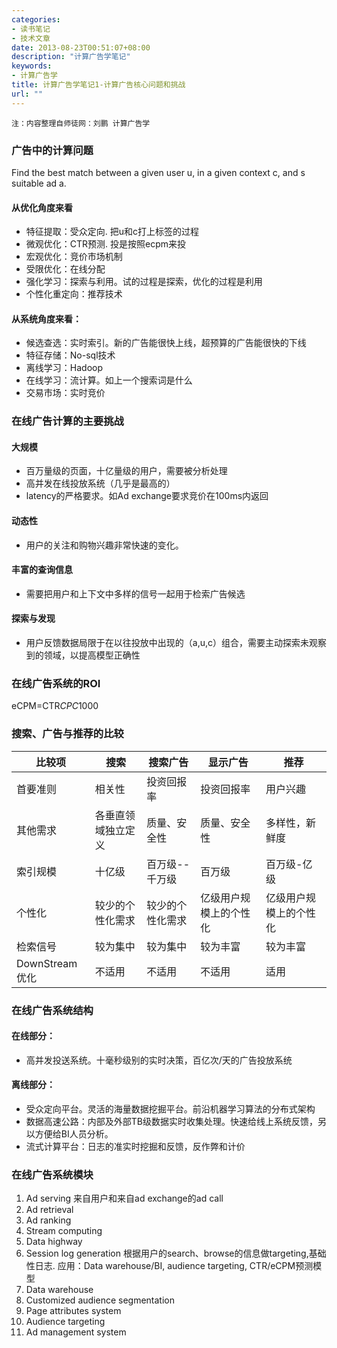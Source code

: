 ```yaml
---
categories:
- 读书笔记
- 技术文章
date: 2013-08-23T00:51:07+08:00
description: "计算广告学笔记"
keywords:
- 计算广告学
title: 计算广告学笔记1-计算广告核心问题和挑战
url: ""
---
```


```
注：内容整理自师徒网：刘鹏 计算广告学
```

### 广告中的计算问题
Find the best match between a given user u, in a given context c, and s suitable ad a.

#### 从优化角度来看
- 特征提取：受众定向. 把u和c打上标签的过程
- 微观优化：CTR预测. 投是按照ecpm来投
- 宏观优化：竞价市场机制
- 受限优化：在线分配
- 强化学习：探索与利用。试的过程是探索，优化的过程是利用
- 个性化重定向：推荐技术

#### 从系统角度来看：
- 候选查选：实时索引。新的广告能很快上线，超预算的广告能很快的下线
- 特征存储：No-sql技术
- 离线学习：Hadoop
- 在线学习：流计算。如上一个搜索词是什么
- 交易市场：实时竞价

### 在线广告计算的主要挑战

#### 大规模

- 百万量级的页面，十亿量级的用户，需要被分析处理
- 高并发在线投放系统（几乎是最高的）
- latency的严格要求。如Ad exchange要求竞价在100ms内返回

#### 动态性

- 用户的关注和购物兴趣非常快速的变化。

#### 丰富的查询信息

- 需要把用户和上下文中多样的信号一起用于检索广告候选

#### 探索与发现

- 用户反馈数据局限于在以往投放中出现的（a,u,c）组合，需要主动探索未观察到的领域，以提高模型正确性

### 在线广告系统的ROI

eCPM=CTR*CPC*1000

### 搜索、广告与推荐的比较

|比较项|搜索|搜索广告|	显示广告|推荐|
|----|----|----|----|----|
|首要准则| 	相关性	|投资回报率	|投资回报率	|用户兴趣| 
|其他需求|	各垂直领域独立定义|	质量、安全性|	质量、安全性	|多样性，新鲜度|
|索引规模|	十亿级	|百万级--千万级	|百万级	|百万级-亿级|
|个性化|	较少的个性化需求|	较少的个性化需求|	亿级用户规模上的个性化|	亿级用户规模上的个性化|
|检索信号|	较为集中	|较为集中|	较为丰富|	较为丰富|
|DownStream优化|	不适用|	不适用|	不适用	|适用|


### 在线广告系统结构

#### 在线部分：

- 高并发投送系统。十毫秒级别的实时决策，百亿次/天的广告投放系统

#### 离线部分：

- 受众定向平台。灵活的海量数据挖掘平台。前沿机器学习算法的分布式架构
- 数据高速公路：内部及外部TB级数据实时收集处理。快速给线上系统反馈，另以方便给BI人员分析。
- 流式计算平台：日志的准实时挖掘和反馈，反作弊和计价

### 在线广告系统模块

1. Ad serving  来自用户和来自ad exchange的ad call
2. Ad retrieval
3. Ad ranking
4. Stream computing
5. Data highway
6. Session log generation 根据用户的search、browse的信息做targeting,基础性日志. 应用：Data warehouse/BI, audience targeting, CTR/eCPM预测模型
7. Data warehouse
8. Customized audience segmentation
9. Page attributes system
10. Audience targeting
11. Ad management system
